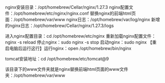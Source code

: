 nginx安装目录：/opt/homebrew/Cellar/nginx/1.27.3
nginx配置文件：/opt/homebrew/etc/nginx/nginx.conf
替换nginx的前端html页面：/opt/homebrew/var/www
nginx日志：/opt/homebrew/var/log/nginx
新增的nginx日志：/opt/homebrew/Cellar/nginx/1.27.3/logs

进入nginx配置目录：cd /opt/homebrew/etc/nginx
重新加载nginx配置文件：nginx -s reload
停止nginx：sudo nginx -s stop
启动nginx：sudo nginx
【重启电脑后运行这行】运行nginx：open /opt/homebrew/bin/nginx

tomcat安装地址：cd /opt/homebrew/etc/tomcat@9


该目录下的www文件夹就是nginx替换前端html页面的www文件夹：/opt/homebrew/var/www